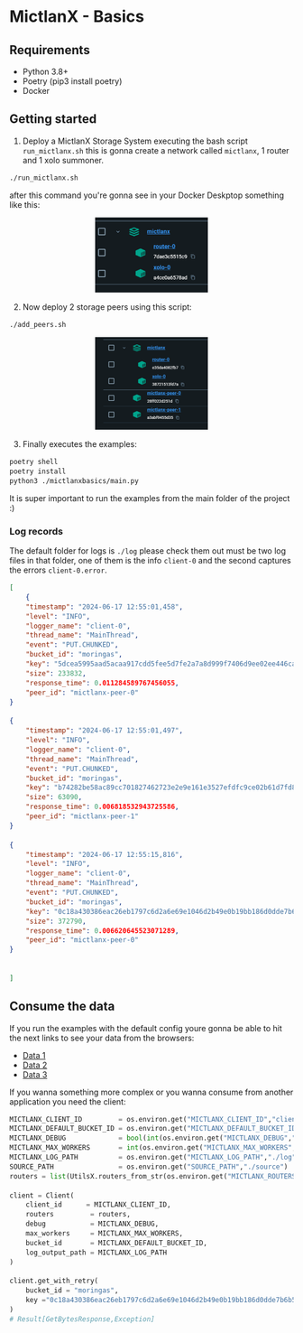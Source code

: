 # MictlanX - Basics

## Requirements
- Python 3.8+
- Poetry (pip3 install poetry)
- Docker 

## Getting started
1. Deploy a MictlanX Storage System executing the bash script ```run_mictlanx.sh``` this is gonna create a network called ```mictlanx```, 1 router and 1 xolo summoner. 

```sh
./run_mictlanx.sh
```

after this command you're gonna see in your Docker Deskptop something like this:

<p align=center>
<img src="assets/01.png" width=200 />
<p/>


2. Now deploy 2 storage peers using this script:

```sh
./add_peers.sh
```
<p align=center>
<img src="assets/02.png" width=200 />
<p/>

3. Finally executes the examples: 

```sh
poetry shell
poetry install
python3 ./mictlanxbasics/main.py
```

It is super important to run the examples from the main folder of the project :) 

### Log records

The default folder for logs is ```./log``` please check them out must be two log files in that folder, one of them is the info  ```client-0``` and the second captures the errors ```client-0.error```. 

```json
[
    {
    "timestamp": "2024-06-17 12:55:01,458",
    "level": "INFO",
    "logger_name": "client-0",
    "thread_name": "MainThread",
    "event": "PUT.CHUNKED",
    "bucket_id": "moringas",
    "key": "5dcea5995aad5acaa917cdd5fee5d7fe2a7a8d999f7406d9ee02ee446ca7c801",
    "size": 233832,
    "response_time": 0.011284589767456055,
    "peer_id": "mictlanx-peer-0"
}

{
    "timestamp": "2024-06-17 12:55:01,497",
    "level": "INFO",
    "logger_name": "client-0",
    "thread_name": "MainThread",
    "event": "PUT.CHUNKED",
    "bucket_id": "moringas",
    "key": "b74282be58ac89cc701827462723e2e9e161e3527efdfc9ce02b61d7fd8fd1e4",
    "size": 63090,
    "response_time": 0.006818532943725586,
    "peer_id": "mictlanx-peer-1"
}

{
    "timestamp": "2024-06-17 12:55:15,816",
    "level": "INFO",
    "logger_name": "client-0",
    "thread_name": "MainThread",
    "event": "PUT.CHUNKED",
    "bucket_id": "moringas",
    "key": "0c18a430386eac26eb1797c6d2a6e69e1046d2b49e0b19bb186d0dde7b6b5503",
    "size": 372790,
    "response_time": 0.006620645523071289,
    "peer_id": "mictlanx-peer-0"
}


]
```



## Consume the data

If you run the examples with the default config youre gonna be able to hit the next links to see your data from the browsers: 

- [Data 1](http://localhost:60666/api/v4/buckets/moringas/5dcea5995aad5acaa917cdd5fee5d7fe2a7a8d999f7406d9ee02ee446ca7c801)
- [Data 2](http://localhost:60666/api/v4/buckets/moringas/b74282be58ac89cc701827462723e2e9e161e3527efdfc9ce02b61d7fd8fd1e4)
- [Data 3](http://localhost:60666/api/v4/buckets/moringas/0c18a430386eac26eb1797c6d2a6e69e1046d2b49e0b19bb186d0dde7b6b5503)


If you wanna something more complex or you wanna consume from another application you need the client:

```py
MICTLANX_CLIENT_ID         = os.environ.get("MICTLANX_CLIENT_ID","client-0")
MICTLANX_DEFAULT_BUCKET_ID = os.environ.get("MICTLANX_DEFAULT_BUCKET_ID","moringas")
MICTLANX_DEBUG             = bool(int(os.environ.get("MICTLANX_DEBUG","1")))
MICTLANX_MAX_WORKERS       = int(os.environ.get("MICTLANX_MAX_WORKERS","2"))
MICTLANX_LOG_PATH          = os.environ.get("MICTLANX_LOG_PATH","./log")
SOURCE_PATH                = os.environ.get("SOURCE_PATH","./source")
routers = list(UtilsX.routers_from_str(os.environ.get("MICTLANX_ROUTERS","mictlanx-router-0:localhost:60666")))

client = Client(
    client_id      = MICTLANX_CLIENT_ID,
    routers         = routers,
    debug           = MICTLANX_DEBUG,
    max_workers     = MICTLANX_MAX_WORKERS,
    bucket_id       = MICTLANX_DEFAULT_BUCKET_ID,
    log_output_path = MICTLANX_LOG_PATH    
)

client.get_with_retry(
    bucket_id = "moringas",
    key ="0c18a430386eac26eb1797c6d2a6e69e1046d2b49e0b19bb186d0dde7b6b5503"
)
# Result[GetBytesResponse,Exception]
```
